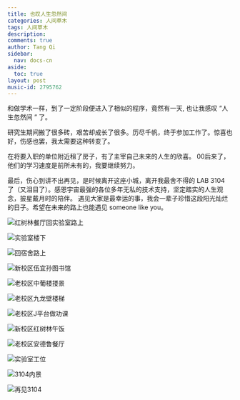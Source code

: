 ```yaml
---
title: 也叹人生忽然间
categories: 人间草木
tags: 人间草木
description: 
comments: true
author: Tang Qi
sidebar:
  nav: docs-cn
aside:
  toc: true
layout: post
music-id: 2795762
---
```




和做学术一样，到了一定阶段便进入了相似的程序，竟然有一天, 也让我感叹 “人生忽然间 ” 了。

<!--more-->

研究生期间搬了很多砖，艰苦却成长了很多。历尽千帆，终于参加工作了。惊喜也好，伤感也罢，我太需要这种转变了。

在将要入职的单位附近租了房子，有了主宰自己未来的人生的欣喜。 00后来了，他们的学习速度是前所未有的，我要继续努力。

最后，伤心到讲不出再见，是时候离开这座小城，离开我最舍不得的 LAB 3104 了（又泪目了）。感恩宇宙最强的各位多年无私的技术支持，坚定踏实的人生观念，披星戴月时的陪伴。 遇见大家是最幸运的事，我会一辈子珍惜这段阳光灿烂的日子。希望在未来的路上也能遇见 someone like you。



![红树林餐厅回实验室路上](https://github.com/iqgnat/iqgnat.github.io/raw/master/assets/images/2019_06_14_lift_is_short/IMG_7431.jpg)

![实验室楼下](https://github.com/iqgnat/iqgnat.github.io/raw/master/assets/images/2019_06_14_lift_is_short/IMG_20190517_191604-scaled.jpg)

![回宿舍路上](https://github.com/iqgnat/iqgnat.github.io/raw/master/assets/images/2019_06_14_lift_is_short/IMG_20190628_194540-scaled.jpg)

![新校区伍宜孙图书馆](https://github.com/iqgnat/iqgnat.github.io/raw/master/assets/images/2019_06_14_lift_is_short/IMG_4845-scaled.jpg)

![老校区中葡楼搂景](https://github.com/iqgnat/iqgnat.github.io/raw/master/assets/images/2019_06_14_lift_is_short/IMG_2749.jpg)

![老校区九龙壁楼梯](https://github.com/iqgnat/iqgnat.github.io/raw/master/assets/images/2019_06_14_lift_is_short/IMG_2756-scaled.jpg)

![老校区J平台做功课](https://github.com/iqgnat/iqgnat.github.io/raw/master/assets/images/2019_06_14_lift_is_short/T_platform.jpg)

![新校区红树林午饭](https://github.com/iqgnat/iqgnat.github.io/raw/master/assets/images/2019_06_14_lift_is_short/IMG_20190423_122900-scaled.jpg)

![老校区安德鲁餐厅](https://github.com/iqgnat/iqgnat.github.io/raw/master/assets/images/2019_06_14_lift_is_short/IMG_3585-scaled.jpg)

![实验室工位](https://github.com/iqgnat/iqgnat.github.io/raw/master/assets/images/2019_06_14_lift_is_short/IMG_20190120_200903.jpg)

![3104内景](https://github.com/iqgnat/iqgnat.github.io/raw/master/assets/images/2019_06_14_lift_is_short/IMG_20190721_151054-scaled.jpg)

![再见3104](https://github.com/iqgnat/iqgnat.github.io/raw/master/assets/images/2019_06_14_lift_is_short/IMG_20190623_091613-scaled.jpg)




































